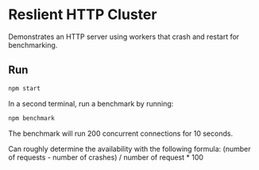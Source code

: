 # Reslient HTTP Cluster

Demonstrates an HTTP server using workers that crash and restart for benchmarking.

## Run

```bash
npm start
```

In a second terminal, run a benchmark by running:

```bash
npm benchmark
```

The benchmark will run 200 concurrent connections for 10 seconds.

Can roughly determine the availability with the following formula:
(number of requests - number of crashes) / number of request \* 100
